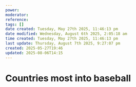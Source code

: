 ```yaml
---
power: 
moderator: 
reference: 
tags: []
date created: Tuesday, May 27th 2025, 11:46:13 pm
date modified: Wednesday, August 6th 2025, 2:05:18 am
time created: Tuesday, May 27th 2025, 11:46:13 pm
last update: Thursday, August 7th 2025, 9:27:07 pm
created: 2025-05-27T19:46
updated: 2025-08-06T14:15
---
```

# Countries most into baseball

